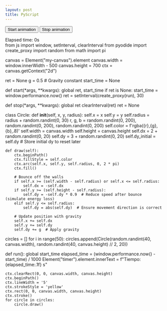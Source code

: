 ```yaml
---
layout: post
title: PyScript
---
```

<html>

<!--

algo de informacion
https://www.jhanley.com/blog/pyscript-javascript-callbacks/


<h1 style="font-size:12px">Este lugar estara destinado a probar las utilidades de pyscript: python ejecutado en html. 
    Al parecer es normal que tarde unos segundos en ejecutarse.
</h1>

<head>
<!--code at: https://github.com/ostad-ai/Miscellaneous-->
<script defer src="https://pyscript.net/alpha/pyscript.min.js"></script>

<!--
<py-config>
    packages = [
        "numpy",
        "matplotlib.pyplot"
        "matplotlib.animations"
        "collections"
    ]
    plugins = [
        "https://pyscript.net/latest/plugins/python/py_tutor.py"
    ]
</py-config>

py-env preinstala una libreria externa, se demora en cargar
<py-env>
- sentence-transformers
</py-env>
-->

</head>

<body>


<script src='https://cdnjs.cloudflare.com/ajax/libs/three.js/r134/three.min.js'></script>

<button id="mybuttonstart" pys-onClick="start">Start animation</button>
<button id="mybuttonstop" pys-onClick="stop">Stop animation</button>
<canvas id="my-canvas"></canvas>
<div id="timer">Elapsed time: 0s</div>
<py-script>
from js import window, setInterval, clearInterval
from pyodide import create_proxy
import random
from math import pi

canvas = Element("my-canvas").element
canvas.width = window.innerWidth - 500
canvas.height = 700
ctx = canvas.getContext("2d")

ret = None
g = 0.5  # Gravity constant
start_time = None

def start(*args, **kwargs):
    global ret, start_time
    if ret is None:
        start_time = window.performance.now()
        ret = setInterval(create_proxy(run), 30)

def stop(*args, **kwargs):
    global ret
    clearInterval(ret)
    ret = None

class Circle:
    def __init__(self, x, y, radius):
        self.x = x
        self.y = y
        self.radius = radius + random.randint(0, 30)
        r, g, b = random.randint(0, 200), random.randint(0, 200), random.randint(0, 200)
        self.color = f'rgba({r},{g},{b},.8)'
        self.width = canvas.width
        self.height = canvas.height
        self.dx = 2 + random.randint(0, 20)
        self.dy = 3 + random.randint(0, 20)
        self.dy_initial = self.dy  # Store initial dy to reset later

    def draw(self):
        ctx.beginPath()
        ctx.fillStyle = self.color
        ctx.arc(self.x, self.y, self.radius, 0, 2 * pi)
        ctx.fill()
        
        # Bounce off the walls
        if self.x >= (self.width - self.radius) or self.x <= self.radius:
            self.dx = -self.dx
        if self.y >= (self.height - self.radius):
            self.dy = -self.dy * 0.9  # Reduce speed after bounce (simulate energy loss)
        elif self.y <= self.radius:
            self.dy = abs(self.dy)  # Ensure movement direction is correct
        
        # Update position with gravity
        self.x += self.dx
        self.y += self.dy
        self.dy += g  # Apply gravity

circles = []
for i in range(50):
    circles.append(Circle(random.randint(40, canvas.width), random.randint(40, canvas.height) // 2, 20))

def run():
    global start_time
    elapsed_time = (window.performance.now() - start_time) / 1000
    Element("timer").element.innerText = f"Tiempo: {elapsed_time:.1f} s"
    
    ctx.clearRect(0, 0, canvas.width, canvas.height)
    ctx.beginPath()
    ctx.lineWidth = '5'
    ctx.strokeStyle = 'yellow'
    ctx.rect(0, 0, canvas.width, canvas.height)
    ctx.stroke()
    for circle in circles:
        circle.draw()

</py-script>


</body>
</html>
